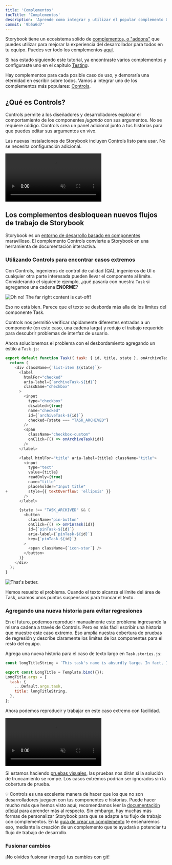 ```yaml
---
title: 'Complementos'
tocTitle: 'Complementos'
description: 'Aprende como integrar y utilizar el popular complemento Controls'
commit: '9b5a6d7'
---
```


Storybook tiene un ecosistema sólido de [complementos, o "addons"](https://storybook.js.org/docs/react/configure/storybook-addons) que puedes utilizar para mejorar la experiencia del desarrollador para todos en tu equipo. Puedes ver todo los complementos [aquí](https://storybook.js.org/addons).

Si has estado siguiendo este tutorial, ya encontraste varios complementos y configuraste uno en el capítulo [Testing](/intro-to-storybook/react/es/test/).

Hay complementos para cada posible caso de uso, y demoraría una eternidad en escribir sobre todos. Vamos a integrar uno de los complementos más populares: [Controls](https://storybook.js.org/docs/react/essentials/controls).

## ¿Qué es Controls?

Controls permite a los diseñadores y desarrolladores explorar el comportamiento de los componentes _jugando_ con sus argumentos. No se requiere código. Controls crea un panel adicional junto a tus historias para que puedes editar sus argumentos en vivo.

Las nuevas instalaciones de Storybook incluyen Controls listo para usar. No se necesita configuración adicional.

<video autoPlay muted playsInline loop>
  <source
    src="/intro-to-storybook/controls-in-action-6-4.mp4"
    type="video/mp4"
  />
</video>

## Los complementos desbloquean nuevos flujos de trabajo de Storybook

Storybook es un [entorno de desarrollo basado en componentes](https://www.componentdriven.org/) maravilloso. El complemento Controls convierte a Storybook en una herramienta de documentación interactiva.

### Utilizando Controls para encontrar casos extremos

Con Controls, ingenieros de control de calidad (QA), ingenieros de UI o cualquier otra parte interesada pueden llevar el componente al límite. Considerando el siguiente ejemplo, ¿qué pasaría con nuestra `Task` si agregamos una cadena **ENORME**?

![Oh no! The far right content is cut-off!](/intro-to-storybook/task-edge-case-6-4.png)

Eso no está bien. Parece que el texto se desborda más alla de los límites del componente Task.

Controls nos permitió verificar rápidamente diferentes entradas a un componente (en este caso, una cadena larga) y redujo el trabajo requerido para descubrir problemas de interfaz de usuario.

Ahora solucionemos el problema con el desbordamiento agregando un estilo a `Task.js`:

```diff:title=src/components/Task.js
export default function Task({ task: { id, title, state }, onArchiveTask, onPinTask }) {
  return (
    <div className={`list-item ${state}`}>
      <label
        htmlFor="checked"
        aria-label={`archiveTask-${id}`}
        className="checkbox"
      >
        <input
          type="checkbox"
          disabled={true}
          name="checked"
          id={`archiveTask-${id}`}
          checked={state === "TASK_ARCHIVED"}
        />
        <span
          className="checkbox-custom"
          onClick={() => onArchiveTask(id)}
        />
      </label>

      <label htmlFor="title" aria-label={title} className="title">
        <input
          type="text"
          value={title}
          readOnly={true}
          name="title"
          placeholder="Input title"
+         style={{ textOverflow: 'ellipsis' }}
        />
      </label>

      {state !== "TASK_ARCHIVED" && (
        <button
          className="pin-button"
          onClick={() => onPinTask(id)}
          id={`pinTask-${id}`}
          aria-label={`pinTask-${id}`}
          key={`pinTask-${id}`}
        >
          <span className={`icon-star`} />
        </button>
      )}
    </div>
  );
}
```

![That's better.](/intro-to-storybook/edge-case-solved-with-controls-6-4.png)

Hemos resuelto el problema. Cuando el texto alcanza el límite del área de Task, usamos unos puntos suspensivos para truncar el texto.

### Agregando una nueva historia para evitar regresiones

En el futuro, podemos reproducir manualmente este problema ingresando la misma cadena a través de Controls. Pero es más fácil escribir una historia que muestre este caso extremo. Eso amplia nuestra cobertura de pruebas de regresión y describe claramente los límites de los componentes para el resto del equipo.

Agrega una nueva historia para el caso de texto largo en `Task.stories.js`:

```js:title=src/components/Task.stories.js
const longTitleString = `This task's name is absurdly large. In fact, I think if I keep going I might end up with content overflow. What will happen? The star that represents a pinned task could have text overlapping. The text could cut-off abruptly when it reaches the star. I hope not!`;

export const LongTitle = Template.bind({});
LongTitle.args = {
  task: {
    ...Default.args.task,
    title: longTitleString,
  },
};
```

Ahora podemos reproducir y trabajar en este caso extremo con facilidad.

<video autoPlay muted playsInline loop>
  <source
    src="/intro-to-storybook/task-stories-long-title-6-4.mp4"
    type="video/mp4"
  />
</video>

Si estamos haciendo [pruebas visuales](/intro-to-storybook/react/es/test/), las pruebas nos dirán si la solución de truncamiento se rompe. Los casos extremos podrían ser ignorados sin la cobertura de prueba.

<div class="aside"><p>💡 Controls es una excelente manera de hacer que los que no son desarrolladores jueguen con tus componentes e historias. Puede hacer mucho más que hemos visto aquí; recomendamos leer la <a href="https://storybook.js.org/docs/react/essentials/controls">documentación oficial</a> para aprender más al respecto. Sin embargo, hay muchas más formas de personalizar Storybook para que se adapte a tu flujo de trabajo con complementos. En la <a href="/create-an-addon/react/es/introduction/">guía de crear un complemento</a> te enseñaremos eso, mediante la creación de un complemento que te ayudará a potenciar tu flujo de trabajo de desarrollo.</p></div>

### Fusionar cambios

¡No olvides fusionar (merge) tus cambios con git!
